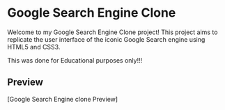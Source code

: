 # Google Search Engine Clone

Welcome to my Google Search Engine Clone project! This project aims to replicate the user interface of the iconic Google Search engine using HTML5 and CSS3.

This was done for Educational purposes only!!!

## Preview
[Google Search Engine clone Preview]
 
